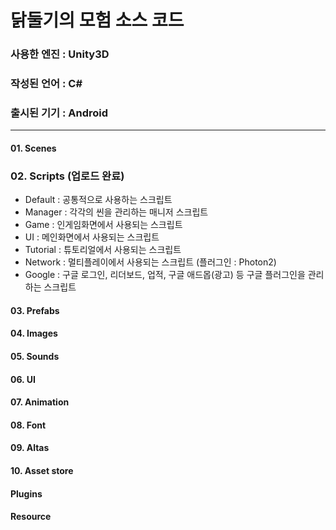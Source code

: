 # 닭둘기의 모험 소스 코드
### 사용한 엔진 : Unity3D
### 작성된 언어 : C#
### 출시된 기기 : Android
-------------
#### 01. Scenes

### 02. Scripts (업로드 완료)
* Default : 공통적으로 사용하는 스크립트
* Manager : 각각의 씬을 관리하는 매니저 스크립트
* Game : 인게임화면에서 사용되는 스크립트
* UI : 메인화면에서 사용되는 스크립트
* Tutorial : 튜토리얼에서 사용되는 스크립트
* Network : 멀티플레이에서 사용되는 스크립트 (플러그인 : Photon2)
* Google : 구글 로그인, 리더보드, 업적, 구글 애드몹(광고) 등 구글 플러그인을 관리하는 스크립트

#### 03. Prefabs
#### 04. Images
#### 05. Sounds
#### 06. UI
#### 07. Animation
#### 08. Font
#### 09. Altas
#### 10. Asset store
#### Plugins
#### Resource
